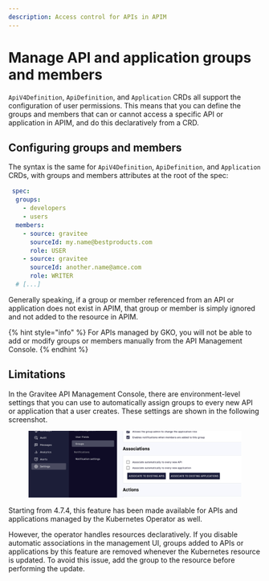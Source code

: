 ```yaml
---
description: Access control for APIs in APIM
---
```


# Manage API and application groups and members

`ApiV4Definition`, `ApiDefinition`, and `Application` CRDs all support the configuration of user permissions. This means that you can define the groups and members that can or cannot access a specific API or application in APIM, and do this declaratively from a CRD.

## Configuring groups and members

The syntax is the same for `ApiV4Definition`, `ApiDefinition`, and `Application` CRDs, with groups and members attributes at the root of the spec:

```yaml
 spec:
  groups:
    - developers
    - users
  members:
    - source: gravitee
      sourceId: my.name@bestproducts.com
      role: USER
    - source: gravitee
      sourceId: another.name@amce.com
      role: WRITER
  # [...]
```

Generally speaking, if a group or member referenced from an API or application does not exist in APIM, that group or member is simply ignored and not added to the resource in APIM.

{% hint style="info" %}
For APIs managed by GKO, you will not be able to add or modify groups or members manually from the API Management Console.
{% endhint %}

## Limitations

In the Gravitee API Management Console, there are environment-level settings that you can use to automatically assign groups to every new API or application that a user creates. These settings are shown in the following screenshot.

<figure><img src="../.gitbook/assets/image (1).png" alt=""><figcaption></figcaption></figure>

Starting from 4.7.4, this feature has been made available for APIs and applications managed by the Kubernetes Operator as well.

However, the operator handles resources declaratively. If you disable automatic associations in the management UI, groups added to APIs or applications by this feature are removed whenever the Kubernetes resource is updated. To avoid this issue, add the group to the resource before performing the update.
